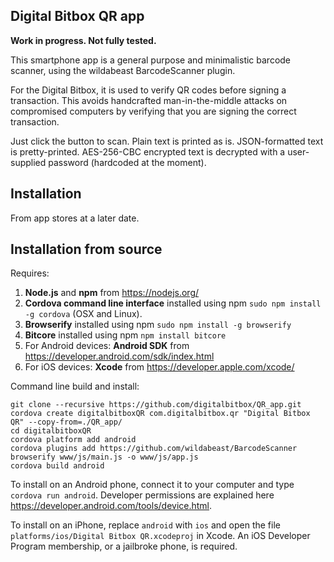 ## Digital Bitbox QR app

**Work in progress. Not fully tested.**

This smartphone app is a general purpose and minimalistic barcode scanner, using the wildabeast BarcodeScanner plugin. 

For the Digital Bitbox, it is used to verify QR codes before signing a transaction. This avoids handcrafted man-in-the-middle attacks on compromised computers by verifying that you are signing the correct transaction. 

Just click the button to scan. Plain text is printed as is. JSON-formatted text is pretty-printed. AES-256-CBC encrypted text is decrypted with a user-supplied password (hardcoded at the moment).


## Installation

From app stores at a later date.


## Installation from source

Requires:
  1. **Node.js** and **npm** from https://nodejs.org/
  2. **Cordova command line interface** installed using npm `sudo npm install -g cordova` (OSX and Linux).
  3. **Browserify** installed using npm `sudo npm install -g browserify`
  4. **Bitcore** installed using npm `npm install bitcore`
  5. For Android devices: **Android SDK** from https://developer.android.com/sdk/index.html
  6. For iOS devices: **Xcode** from https://developer.apple.com/xcode/

Command line build and install:

```
git clone --recursive https://github.com/digitalbitbox/QR_app.git
cordova create digitalbitboxQR com.digitalbitbox.qr "Digital Bitbox QR" --copy-from=./QR_app/
cd digitalbitboxQR
cordova platform add android 
cordova plugins add https://github.com/wildabeast/BarcodeScanner
browserify www/js/main.js -o www/js/app.js
cordova build android
```

To install on an Android phone, connect it to your computer and type  `cordova run android`. Developer permissions are explained here https://developer.android.com/tools/device.html. 

To install on an iPhone, replace `android` with `ios` and open the file `platforms/ios/Digital Bitbox QR.xcodeproj` in Xcode. An iOS Developer Program membership, or a jailbroke phone, is required.




